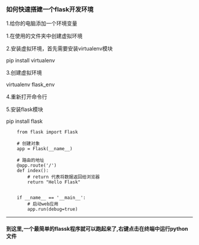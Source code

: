 <h3>如何快速搭建一个flask开发环境</h3>
<p>1.给你的电脑添加一个环境变量<p>
<p>1.在使用的文件夹中创建虚拟环境</p>
 <p>2.安装虚拟环境，首先需要安装virtualenv模块</p>
    pip install virtualenv
 <p>3.创建虚拟环境</p>
    virtualenv flask_env
<p>4.重新打开命令行</p>
<p>5.安装flask模块</p>
    pip install flask
   
   

    
        from flask import Flask
        
        # 创建对象
        app = Flask(__name__)

        # 路由的地址
        @app.route('/')
        def index():
            # return 代表将数据返回给浏览器
            return "Hello Flask"


        if __name__ == '__main__':
            # 启动web应用
            app.run(debug=true)

<hr>
<h4>到这里,一个最简单的flassk程序就可以跑起来了,右键点击在终端中运行python文件</h4>
